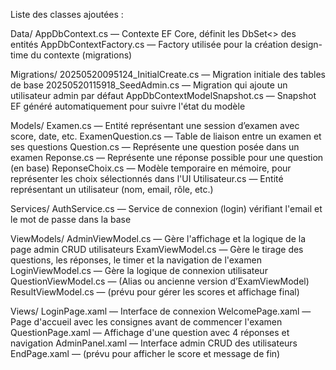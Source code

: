Liste des classes ajoutées :

Data/
AppDbContext.cs — Contexte EF Core, définit les DbSet<> des entités 
AppDbContextFactory.cs — Factory utilisée pour la création design-time du contexte (migrations)

Migrations/
20250520095124_InitialCreate.cs — Migration initiale des tables de base 
20250520115918_SeedAdmin.cs — Migration qui ajoute un utilisateur admin par défaut 
AppDbContextModelSnapshot.cs — Snapshot EF généré automatiquement pour suivre l'état du modèle 

Models/
Examen.cs — Entité représentant une session d’examen avec score, date, etc.
ExamenQuestion.cs — Table de liaison entre un examen et ses questions
Question.cs — Représente une question posée dans un examen
Reponse.cs — Représente une réponse possible pour une question (en base)
ReponseChoix.cs — Modèle temporaire en mémoire, pour représenter les choix sélectionnés dans l'UI
Utilisateur.cs — Entité représentant un utilisateur (nom, email, rôle, etc.)

Services/
AuthService.cs — Service de connexion (login) vérifiant l'email et le mot de passe dans la base

ViewModels/
AdminViewModel.cs — Gère l'affichage et la logique de la page admin CRUD utilisateurs
ExamViewModel.cs — Gère le tirage des questions, les réponses, le timer et la navigation de l'examen
LoginViewModel.cs — Gère la logique de connexion utilisateur
QuestionViewModel.cs — (Alias ou ancienne version d’ExamViewModel)
ResultViewModel.cs — (prévu pour gérer les scores et affichage final)

Views/
LoginPage.xaml — Interface de connexion
WelcomePage.xaml — Page d'accueil avec les consignes avant de commencer l'examen
QuestionPage.xaml — Affichage d'une question avec 4 réponses et navigation
AdminPanel.xaml — Interface admin CRUD des utilisateurs
EndPage.xaml — (prévu pour afficher le score et message de fin)

